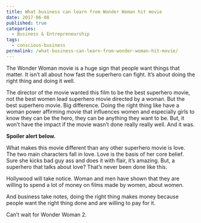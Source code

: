 ```yaml
---
title: What business can learn from Wonder Woman hit movie
date: 2017-06-08
published: true
categories:
  - Business & Entrepreneurship
tags:
  - conscious-business
permalink: /what-business-can-learn-from-wonder-woman-hit-movie/
---
```

The Wonder Woman movie is a huge sign that people want things that matter. It isn’t all about how fast the superhero can fight. It’s about doing the right thing and doing it well.

The director of the movie wanted this film to be the best superhero movie, not the best women lead superhero movie directed by a woman. But the best superhero movie. Big difference. Doing the right thing like have a woman power affirming movie that influences women and especially girls to know they can be the hero, they can be anything they want to be. But, it won’t have the impact if the movie wasn’t done really really well. And it was.

**Spoiler alert below.**

What makes this movie different than any other superhero movie is love. The two main characters fall in love. Love is the basis of her core belief. Sure she kicks bad guy ass and does it with flair, it’s amazing. But, a superhero that talks about love? That’s never been done like this.

Hollywood will take notice. Woman and men have shown that they are willing to spend a lot of money on films made by women, about women.

And business take notes, doing the right thing makes money because people want the right thing done and are willing to pay for it.

Can’t wait for Wonder Woman 2.
